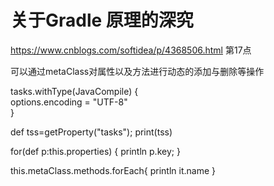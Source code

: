 # 关于Gradle 原理的深究

https://www.cnblogs.com/softidea/p/4368506.html
第17点

可以通过metaClass对属性以及方法进行动态的添加与删除等操作

tasks.withType(JavaCompile) {  
    options.encoding = "UTF-8"  
}

def tss=getProperty("tasks");
print(tss)

for(def p:this.properties) {
	println p.key;
}

this.metaClass.methods.forEach{
	println it.name
}

